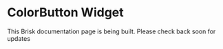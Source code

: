 # ColorButton Widget  
  
This Brisk documentation page is being built. Please check back soon for updates 
